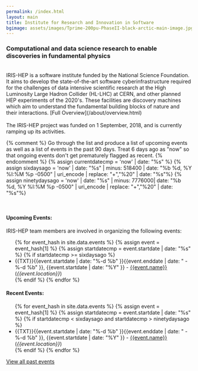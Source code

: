 ```yaml
---
permalink: /index.html
layout: main
title: Institute for Research and Innovation in Software
bgimage: assets/images/Tprime-200pu-PhaseII-black-arctic-main-image.jpg
---
```

<h3>Computational and data science research to enable discoveries in fundamental physics</h3>
<br>
IRIS-HEP is a software institute funded by the National Science Foundation. It aims to develop the state-of-the-art software cyberinfrastructure required for the challenges of data intensive scientific research at the High Luminosity Large Hadron Collider (HL-LHC) at CERN, and other planned HEP experiments of the 2020's. These facilities are discovery machines which aim to understand the fundamental building blocks of nature and their interactions. [Full Overview](/about/overview.html)
<br><br>
The IRIS-HEP project was funded on 1 September, 2018, and is currently ramping up its activities. 

{% comment %}
Go through the list and produce a list of upcoming events as well as a 
list of events in the past 90 days. Treat 6 days ago as "now" so that
ongoing events don't get prematurely flagged as recent.
{% endcomment %}
{% assign currentdatecmp = 'now' | date: "%s" %}
{% assign sixdaysago = 'now' | date: "%s" | minus: 518400 | date: "%b %d, %Y %I:%M %p -0500" | uri_encode | replace: "+","%20" | date: "%s"%}
{% assign ninetydaysago = 'now' | date: "%s" | minus: 7776000| date: "%b %d, %Y %I:%M %p -0500" | uri_encode | replace: "+","%20" | date: "%s"%}
<br>


<br>
<h4>Upcoming Events:</h4>
IRIS-HEP team members are involved in organizing the following events:
<ul>
{% for event_hash in site.data.events %}
  {% assign event = event_hash[1] %}
  {% assign startdatecmp = event.startdate | date: "%s" %}
  {% if startdatecmp >= sixdaysago %} 
  <li> {{TXT}}{{event.startdate | date: "%-d %b" }}{{event.enddate | date: " - %-d %b" }}, {{event.startdate | date: "%Y" }} - <a href="{{event.meetingurl}}">{{event.name}}</a> (<i>{{event.location}}</i>)</li>
  {% endif %}
{% endfor %}
</ul>

<h4>Recent Events:</h4>
<ul>
{% for event_hash in site.data.events  %}
  {% assign event = event_hash[1] %}
  {% assign startdatecmp = event.startdate | date: "%s" %}
  {% if startdatecmp < sixdaysago and startdatecmp > ninetydaysago %}
  <li> {{TXT}}{{event.startdate | date: "%-d %b" }}{{event.enddate | date: " - %-d %b" }}, {{event.startdate | date: "%Y" }} - <a href="{{event.meetingurl}}">{{event.name}}</a> (<i>{{event.location}}</i>)</li>
  {% endif %}
{% endfor %}
</ul>

<a href="/events.html">View all past events</a>
<br><br>

